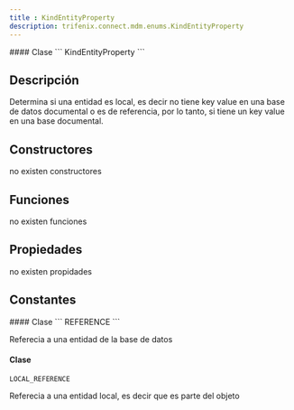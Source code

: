 ```yaml
---
title : KindEntityProperty
description: trifenix.connect.mdm.enums.KindEntityProperty
---
```




<CodeBlock slots = 'heading, code' repeat = '1' languages = 'C#' />
#### Clase
```
KindEntityProperty
```

## Descripción
Determina si una entidad es local, es decir no tiene key value en una base de datos documental
o es de referencia, por lo tanto, si tiene un key value en una base documental.
## Constructores

no existen constructores


## Funciones

no existen funciones

## Propiedades

no existen propidades

## Constantes
<CodeBlock slots = 'heading, code' repeat = '1' languages = 'C#' />
#### Clase
```
REFERENCE
```

Referecia a una entidad de la base de datos
<CodeBlock slots = 'heading, code' repeat = '1' languages = 'C#' />
#### Clase
```
LOCAL_REFERENCE
```

Referecia a una entidad local, es decir que es parte del objeto
